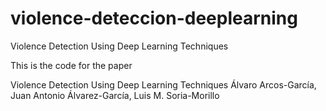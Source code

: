 # violence-deteccion-deeplearning
Violence Detection Using Deep Learning Techniques

This is the code for the paper

Violence Detection Using Deep Learning Techniques
Álvaro Arcos-García, Juan Antonio Álvarez-García, Luis M. Soria-Morillo

